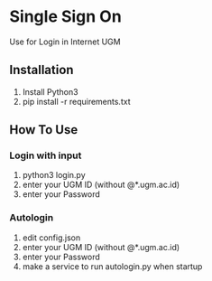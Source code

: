 # Single Sign On

Use for Login in Internet UGM

## Installation

1. Install Python3
2. pip install -r requirements.txt

## How To Use

### Login with input

1. python3 login.py
2. enter your UGM ID (without @\*.ugm.ac.id)
3. enter your Password

### Autologin

1. edit config.json
2. enter your UGM ID (without @\*.ugm.ac.id)
3. enter your Password
4. make a service to run autologin.py when startup
